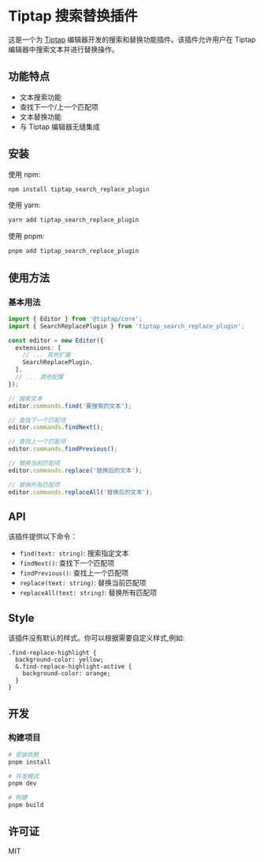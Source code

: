 # Tiptap 搜索替换插件

这是一个为 [Tiptap](https://tiptap.dev/) 编辑器开发的搜索和替换功能插件。该插件允许用户在 Tiptap 编辑器中搜索文本并进行替换操作。

## 功能特点

- 文本搜索功能
- 查找下一个/上一个匹配项
- 文本替换功能
- 与 Tiptap 编辑器无缝集成

## 安装

使用 npm:

```bash
npm install tiptap_search_replace_plugin
```

使用 yarn:

```bash
yarn add tiptap_search_replace_plugin
```

使用 pnpm:

```bash
pnpm add tiptap_search_replace_plugin
```

## 使用方法

### 基本用法

```typescript
import { Editor } from '@tiptap/core';
import { SearchReplacePlugin } from 'tiptap_search_replace_plugin';

const editor = new Editor({
  extensions: [
    // ... 其他扩展
    SearchReplacePlugin,
  ],
  // ... 其他配置
});

// 搜索文本
editor.commands.find('要搜索的文本');

// 查找下一个匹配项
editor.commands.findNext();

// 查找上一个匹配项
editor.commands.findPrevious();

// 替换当前匹配项
editor.commands.replace('替换后的文本');

// 替换所有匹配项
editor.commands.replaceAll('替换后的文本');
```

## API

该插件提供以下命令：

- `find(text: string)`: 搜索指定文本
- `findNext()`: 查找下一个匹配项
- `findPrevious()`: 查找上一个匹配项
- `replace(text: string)`: 替换当前匹配项
- `replaceAll(text: string)`: 替换所有匹配项

## Style

该插件没有默认的样式。你可以根据需要自定义样式,例如:

```less
.find-replace-highlight {
  background-color: yellow;
  &.find-replace-highlight-active {
    background-color: orange;
  }
}
```

## 开发

### 构建项目

```bash
# 安装依赖
pnpm install

# 开发模式
pnpm dev

# 构建
pnpm build
```

## 许可证

MIT